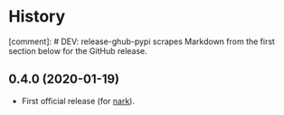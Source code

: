 # History

[comment]: # DEV: release-ghub-pypi scrapes Markdown from the first section below for the GitHub release.

## 0.4.0 (2020-01-19)

- First official release (for [nark](https://github.com/hotoffthehamster/nark)).

